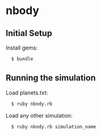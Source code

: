 # nbody

## Initial Setup

Install gems:

```bash
  $ bundle
```

## Running the simulation

Load planets.txt:

```bash
  $ ruby nbody.rb
```

Load any other simulation:

```bash
  $ ruby nbody.rb simulation_name
```